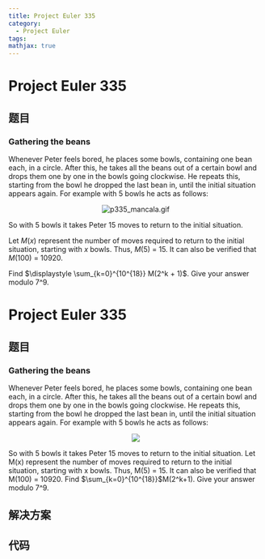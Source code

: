 ```yaml
---
title: Project Euler 335
category:
  - Project Euler
tags:
mathjax: true
---
```

<escape><!-- more --></escape>
    
# Project Euler 335
## 题目
### Gathering the beans


Whenever Peter feels bored, he places some bowls, containing one bean each, in a circle. After this, he takes all the beans out of a certain bowl and drops them one by one in the bowls going clockwise. He repeats this, starting from the bowl he dropped the last bean in, until the initial situation appears again. For example with 5 bowls he acts as follows:

<div align="center"><img src="project/images/p335_mancala.gif" class="dark_img" alt="p335_mancala.gif" /></div>

So with 5 bowls it takes Peter 15 moves to return to the initial situation.

Let <var>M</var>(<var>x</var>) represent the number of moves required to return to the initial situation, starting with <var>x</var> bowls. Thus, <var>M</var>(5) = 15. It can also be verified that <var>M</var>(100) = 10920.

Find $\displaystyle \sum_{k=0}^{10^{18}} M(2^k + 1)$. Give your answer modulo 7^9.




# Project Euler 335
## 题目
### Gathering the beans

Whenever Peter feels bored, he places some bowls, containing one bean each, in a circle. After this, he takes all the beans out of a certain bowl and drops them one by one in the bowls going clockwise. He repeats this, starting from the bowl he dropped the last bean in, until the initial situation appears again. For example with 5 bowls he acts as follows:
<center><img src="https://projecteuler.net/project/images/p335_mancala.gif"></center>

So with 5 bowls it takes Peter 15 moves to return to the initial situation.
Let M(x) represent the number of moves required to return to the initial situation, starting with x bowls. Thus, M(5) = 15. It can also be verified that M(100) = 10920.
Find $\sum_{k=0}^{10^{18}}$M(2^k+1). Give your answer modulo 7^9.


## 解决方案


## 代码


